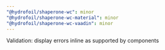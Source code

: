 ```yaml
---
"@hydrofoil/shaperone-wc": minor
"@hydrofoil/shaperone-wc-material": minor
"@hydrofoil/shaperone-wc-vaadin": minor
---
```


Validation: display errors inline as supported by components
